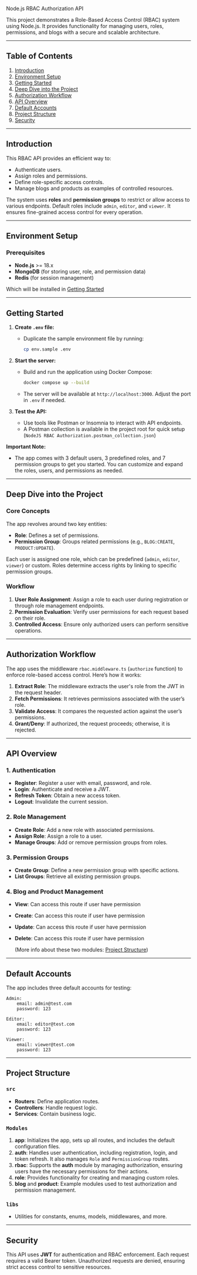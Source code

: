 Node.js RBAC Authorization API

This project demonstrates a Role-Based Access Control (RBAC) system using Node.js. It provides functionality for managing users, roles, permissions, and blogs with a secure and scalable architecture.

---

## Table of Contents

1. [Introduction](#introduction)
2. [Environment Setup](#environment-setup)
3. [Getting Started](#getting-started)
4. [Deep Dive into the Project](#deep-dive-into-the-project)
5. [Authorization Workflow](#authorization-workflow)
6. [API Overview](#api-overview)
7. [Default Accounts](#default-accounts)
8. [Project Structure](#project-structure)
9. [Security](#security)

---

## Introduction

This RBAC API provides an efficient way to:

-   Authenticate users.
-   Assign roles and permissions.
-   Define role-specific access controls.
-   Manage blogs and products as examples of controlled resources.

The system uses **roles** and **permission groups** to restrict or allow access to various endpoints. Default roles include `admin`, `editor`, and `viewer`. It ensures fine-grained access control for every operation.

---

## Environment Setup

### Prerequisites

-   **Node.js** >= 18.x
-   **MongoDB** (for storing user, role, and permission data)
-   **Redis** (for session management)

Which will be installed in [Getting Started](#getting-started)

---

## Getting Started

1. **Create `.env` file:**

    - Duplicate the sample environment file by running:
        ```bash
        cp env.sample .env
        ```

2. **Start the server:**

    - Build and run the application using Docker Compose:
        ```bash
        docker compose up --build
        ```
    - The server will be available at `http://localhost:3000`. Adjust the port in `.env` if needed.

3. **Test the API:**
    - Use tools like Postman or Insomnia to interact with API endpoints.
    - A Postman collection is available in the project root for quick setup (`NodeJS RBAC Authorization.postman_collection.json`)

**Important Note:**

-   The app comes with 3 default users, 3 predefined roles, and 7 permission groups to get you started. You can customize and expand the roles, users, and permissions as needed.

---

## Deep Dive into the Project

### Core Concepts

The app revolves around two key entities:

-   **Role**: Defines a set of permissions.
-   **Permission Group**: Groups related permissions (e.g., `BLOG:CREATE`, `PRODUCT:UPDATE`).

Each user is assigned one role, which can be predefined (`admin`, `editor`, `viewer`) or custom. Roles determine access rights by linking to specific permission groups.

### Workflow

1. **User Role Assignment**: Assign a role to each user during registration or through role management endpoints.
2. **Permission Evaluation**: Verify user permissions for each request based on their role.
3. **Controlled Access**: Ensure only authorized users can perform sensitive operations.

---

## Authorization Workflow

The app uses the middleware `rbac.middleware.ts` (`authorize` function) to enforce role-based access control. Here’s how it works:

1. **Extract Role**: The middleware extracts the user's role from the JWT in the request header.
2. **Fetch Permissions**: It retrieves permissions associated with the user’s role.
3. **Validate Access**: It compares the requested action against the user’s permissions.
4. **Grant/Deny**: If authorized, the request proceeds; otherwise, it is rejected.

---

## API Overview

### 1. Authentication

-   **Register**: Register a user with email, password, and role.
-   **Login**: Authenticate and receive a JWT.
-   **Refresh Token**: Obtain a new access token.
-   **Logout**: Invalidate the current session.

### 2. Role Management

-   **Create Role**: Add a new role with associated permissions.
-   **Assign Role**: Assign a role to a user.
-   **Manage Groups**: Add or remove permission groups from roles.

### 3. Permission Groups

-   **Create Group**: Define a new permission group with specific actions.
-   **List Groups**: Retrieve all existing permission groups.

### 4. Blog and Product Management

-   **View**: Can access this route if user have permission
-   **Create**: Can access this route if user have permission
-   **Update**: Can access this route if user have permission
-   **Delete**: Can access this route if user have permission

    (More info about these two modules: [Project Structure](#project-structure))

---

## Default Accounts

The app includes three default accounts for testing:

```
Admin:
    email: admin@test.com
    password: 123

Editor:
    email: editor@test.com
    password: 123

Viewer:
    email: viewer@test.com
    password: 123
```

---

## Project Structure

### `src`

-   **Routers**: Define application routes.
-   **Controllers**: Handle request logic.
-   **Services**: Contain business logic.

### `Modules`

1. **app**: Initializes the app, sets up all routes, and includes the default configuration files.
2. **auth**: Handles user authentication, including registration, login, and token refresh. It also manages `Role` and `PermissionGroup` routes.
3. **rbac**: Supports the **auth** module by managing authorization, ensuring users have the necessary permissions for their actions.
4. **role**: Provides functionality for creating and managing custom roles.
5. **blog** and **product**: Example modules used to test authorization and permission management.

### `libs`

-   Utilities for constants, enums, models, middlewares, and more.

---

## Security

This API uses **JWT** for authentication and RBAC enforcement. Each request requires a valid Bearer token. Unauthorized requests are denied, ensuring strict access control to sensitive resources.
